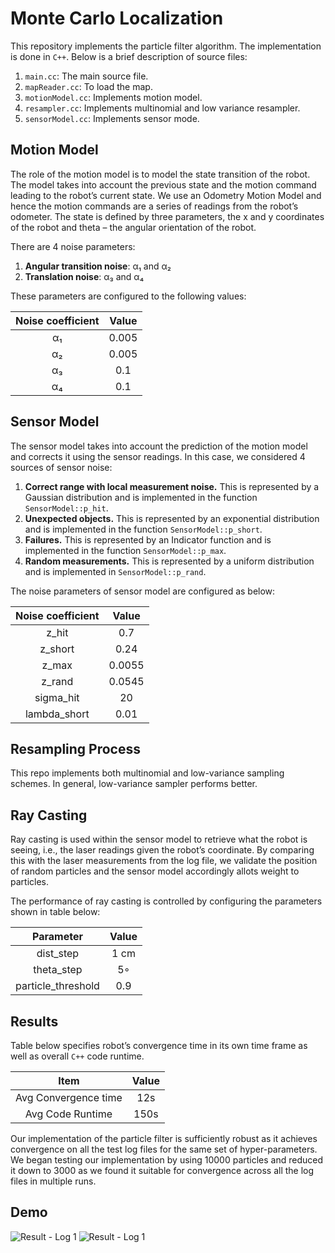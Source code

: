 # Monte Carlo Localization
This repository implements the particle filter algorithm. The implementation is done in `C++`. Below is a brief description of source files:
1.  `main.cc`: The main source file.
2.  `mapReader.cc`: To load the map.
3.  `motionModel.cc`: Implements motion model.
4.  `resampler.cc`: Implements multinomial and low variance resampler.
5.  `sensorModel.cc`: Implements sensor mode.

## Motion Model
The role of the motion model is to model the state transition of the robot. The model takes into account the previous state and the motion command leading to the robot’s current state. We use an Odometry Motion Model and hence the motion commands are a series of readings from the robot’s odometer. The state is defined by three parameters, the x and y coordinates of the robot and theta – the angular orientation of the robot.

There are 4 noise parameters:
1.  **Angular transition noise**: α₁ and α₂
2.  **Translation noise**: α₃ and α₄

These parameters are configured to the following values:

| **Noise coefficient** | **Value** |
| :-------------------: | :-------: |
|      α₁      |   0.005   |
|      α₂      |   0.005   |
|      α₃      |    0.1    |
|      α₄      |    0.1    |

## Sensor Model
The sensor model takes into account the prediction of the motion model and corrects it using the sensor readings. In this case, we considered 4 sources of sensor noise:

1.  **Correct range with local measurement noise.** This is represented by a Gaussian distribution and is implemented in the function `SensorModel::p_hit`.
2.  **Unexpected objects.** This is represented by an exponential distribution and is implemented in the function `SensorModel::p_short`.
3.  **Failures.** This is represented by an Indicator function and is implemented in the function `SensorModel::p_max`.
4.  **Random measurements.** This is represented by a uniform distribution and is implemented in `SensorModel::p_rand`.

The noise parameters of sensor model are configured as below:

| **Noise coefficient** | **Value**  |
| :-------------------: | :--------: |
|      z_hit      |  0.7   |
|     z_short     |  0.24  |
|      z_max      | 0.0055 |
|     z_rand      | 0.0545 |
|   sigma_hit    |   20   |
|  lambda_short  |    0.01    |

## Resampling Process
This repo implements both multinomial and low-variance sampling schemes. In general, low-variance sampler performs better.

## Ray Casting
Ray casting is used within the sensor model to retrieve what the robot is seeing, i.e., the laser readings given the robot’s coordinate. By comparing this with the laser measurements from the log file, we validate the position of random particles and the sensor model accordingly allots weight to particles.

The performance of ray casting is controlled by configuring the parameters shown in table below:

|      **Parameter**      |  **Value**   |
| :---------------------: | :----------: |
|     dist_step      |   1 cm   |
|     theta_step     | 5◦ |
| particle_threshold |   0.9    |

## Results
Table below specifies robot’s convergence time in its own time frame as well as overall `C++` code runtime.

|       **Item**       |      **Value**       |
| :-------------------:| :------------------: |
| Avg Convergence time |       12s        |
| Avg Code Runtime     |      150s        |

Our implementation of the particle filter is sufficiently robust as it achieves convergence on all the test log files for the same set of hyper-parameters. We began testing our implementation by using 10000 particles and reduced it down to 3000 as we found it suitable for convergence across all the log files in multiple runs.

## Demo
![Result - Log 1](result/log_1.gif)
![Result - Log 1](result/log_2.gif)
